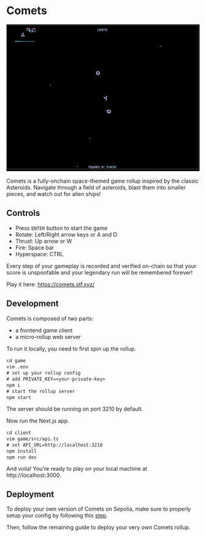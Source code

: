 # Comets

![Comets Gameplay](comets.gif)

Comets is a fully-onchain space-themed game rollup inspired by the classic Asteroids.
Navigate through a field of asteroids, blast them into smaller pieces, and watch out for alien ships!

## Controls

- Press `ENTER` button to start the game
- Rotate: Left/Right arrow keys or A and D
- Thrust: Up arrow or W
- Fire: Space bar
- Hyperspace: CTRL

Every step of your gameplay is recorded and verified on-chain so that your score is unspoofable and your legendary run will be remembered forever!

Play it here: https://comets.stf.xyz/

## Development

Comets is composed of two parts:

- a frontend game client
- a micro-rollup web server

To run it locally, you need to first spin up the rollup.

```shell
cd game
vim .env
# set up your rollup config
# add PRIVATE_KEY=<your-private-key>
npm i
# start the rollup server
npm start
```

The server should be running on port 3210 by default.

Now run the Next.js app.

```shell
cd client
vim game/src/api.ts
# set API_URL=http://localhost:3210
npm install
npm run dev
```

And voila! You're ready to play on your local machine at http://localhost:3000.

## Deployment

To deploy your own version of Comets on Sepolia, make sure to properly setup your config by following this [step](https://docs.stf.xyz/build/zero-to-one/build-your-first-mru#setting-up-your-config).

Then, follow the remaining guide to deploy your very own Comets rollup.
